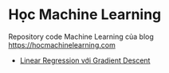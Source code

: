 # Học Machine Learning
Repository code Machine Learning của blog https://hocmachinelearning.com
- [Linear Regression với Gradient Descent](https://github.com/noitq/hoc_machine_learning/blob/master/Linear_Regression.ipynb)